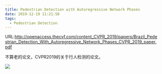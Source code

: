 ```yaml
---
title: Pedestrian Detection with Autoregressive Network Phases
date: 2019-12-19 11:21:58
tags:
  - Pedestrian Detection
---
```

URL:http://openaccess.thecvf.com/content_CVPR_2019/papers/Brazil_Pedestrian_Detection_With_Autoregressive_Network_Phases_CVPR_2019_paper.pdf

不算老的论文，CVPR2019的关于行人检测的论文。

![](Pedestrian-Detection-with-Autoregressive-Network-Phases-截屏2019-12-1923.59.25.png)
